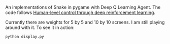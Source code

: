 

An implementations of Snake in pygame with Deep Q Learning Agent. The code follows [Human-level control through deep reinforcement learning](https://www.nature.com/articles/nature14236).

Currently there are weights for 5 by 5 and 10 by 10 screens. I am still playing around with it. To see it in action:

```console
python display.py
```






